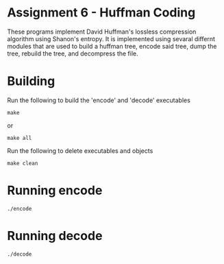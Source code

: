# Assignment 6 - Huffman Coding
These programs implement David Huffman's lossless compression algorithm using Shanon's entropy. It is implemented using sevaral differnt modules that are used to build a huffman tree, encode said tree, dump the tree, rebuild the tree, and decompress the file.

# Building

Run the following to build the 'encode' and 'decode' executables
```
make
```

or 

```
make all
```

Run the following to delete executables and objects

```
make clean
```

# Running encode
```
./encode
```

# Running decode
```
./decode
```

